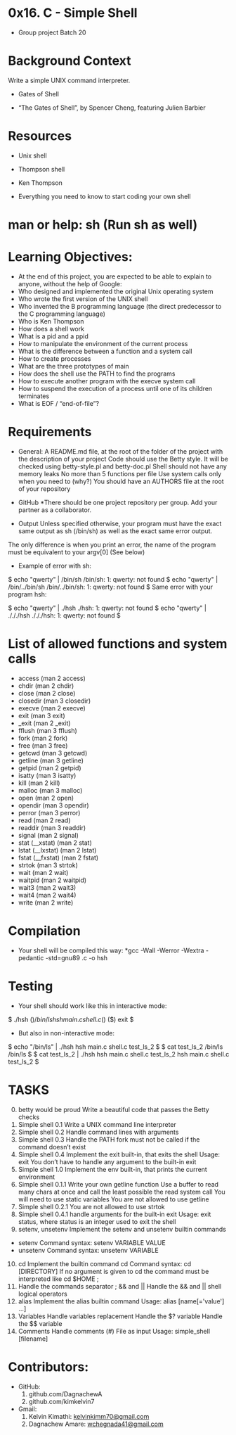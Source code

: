 # 0x16. C - Simple Shell
* Group project Batch 20

# Background Context
Write a simple UNIX command interpreter.

* Gates of Shell

* “The Gates of Shell”, by Spencer Cheng, featuring Julien Barbier

# Resources

* Unix shell

* Thompson shell

* Ken Thompson

* Everything you need to know to start coding your own shell

# man or help: sh (Run sh as well)

# Learning Objectives:

* At the end of this project, you are expected to be able to explain to anyone, without the help of Google:
 * Who designed and implemented the original Unix operating system
 * Who wrote the first version of the UNIX shell
 * Who invented the B programming language (the direct predecessor to the C programming language)
 * Who is Ken Thompson
 * How does a shell work
 * What is a pid and a ppid
 * How to manipulate the environment of the current process
 * What is the difference between a function and a system call
 * How to create processes
 * What are the three prototypes of main
 * How does the shell use the PATH to find the programs
 * How to execute another program with the execve system call
 * How to suspend the execution of a process until one of its children terminates
 * What is EOF / “end-of-file”?

# Requirements

* General:
A README.md file, at the root of the folder of the project with the description of your project
Code should use the Betty style. It will be checked using betty-style.pl and betty-doc.pl
Shell should not have any memory leaks
No more than 5 functions per file
Use system calls only when you need to (why?)
You should have an AUTHORS file at the root of your repository
* GitHub
  *There should be one project repository per group. Add your partner as a collaborator.

* Output
Unless specified otherwise, your program must have the exact same output as sh (/bin/sh) as well as the exact same error output.

The only difference is when you print an error, the name of the program must be equivalent to your argv[0] (See below)

* Example of error with sh:

$ echo "qwerty" | /bin/sh
/bin/sh: 1: qwerty: not found
$ echo "qwerty" | /bin/../bin/sh
/bin/../bin/sh: 1: qwerty: not found
$
Same error with your program hsh:

$ echo "qwerty" | ./hsh
./hsh: 1: qwerty: not found
$ echo "qwerty" | ./././hsh
./././hsh: 1: qwerty: not found
$

# List of allowed functions and system calls

* access (man 2 access)
* chdir (man 2 chdir)
* close (man 2 close)
* closedir (man 3 closedir)
* execve (man 2 execve)
* exit (man 3 exit)
* _exit (man 2 _exit)
* fflush (man 3 fflush)
* fork (man 2 fork)
* free (man 3 free)
* getcwd (man 3 getcwd)
* getline (man 3 getline)
* getpid (man 2 getpid)
* isatty (man 3 isatty)
* kill (man 2 kill)
* malloc (man 3 malloc)
* open (man 2 open)
* opendir (man 3 opendir)
* perror (man 3 perror)
* read (man 2 read)
* readdir (man 3 readdir)
* signal (man 2 signal)
* stat (__xstat) (man 2 stat)
* lstat (__lxstat) (man 2 lstat)
* fstat (__fxstat) (man 2 fstat)
* strtok (man 3 strtok)
* wait (man 2 wait)
* waitpid (man 2 waitpid)
* wait3 (man 2 wait3)
* wait4 (man 2 wait4)
* write (man 2 write)

# Compilation

* Your shell will be compiled this way: *gcc -Wall -Werror -Wextra -pedantic -std=gnu89 .c -o hsh

# Testing

* Your shell should work like this in interactive mode:

$ ./hsh
($) /bin/ls
hsh main.c shell.c
($)
($) exit
$
* But also in non-interactive mode:

$ echo "/bin/ls" | ./hsh
hsh main.c shell.c test_ls_2
$
$ cat test_ls_2
/bin/ls
/bin/ls
$
$ cat test_ls_2 | ./hsh
hsh main.c shell.c test_ls_2
hsh main.c shell.c test_ls_2
$

# TASKS

0. betty would be proud
Write a beautiful code that passes the Betty checks
1. Simple shell 0.1
Write a UNIX command line interpreter
2. Simple shell 0.2
Handle command lines with arguments
3. Simple shell 0.3
Handle the PATH
fork must not be called if the command doesn’t exist
4. Simple shell 0.4
Implement the exit built-in, that exits the shell
Usage: exit
You don’t have to handle any argument to the built-in exit
5. Simple shell 1.0
Implement the env built-in, that prints the current environment
6. Simple shell 0.1.1
Write your own getline function
Use a buffer to read many chars at once and call the least possible the read system call
You will need to use static variables
You are not allowed to use getline
7. Simple shell 0.2.1
You are not allowed to use strtok
8. Simple shell 0.4.1
handle arguments for the built-in exit
Usage: exit status, where status is an integer used to exit the shell
9. setenv, unsetenv
Implement the setenv and unsetenv builtin commands
 * setenv
Command syntax: setenv VARIABLE VALUE
 * unsetenv
Command syntax: unsetenv VARIABLE
10. cd
Implement the builtin command cd
Command syntax: cd [DIRECTORY]
If no argument is given to cd the command must be interpreted like cd $HOME
;
11. Handle the commands separator ;
&& and ||
Handle the && and || shell logical operators
12. alias
Implement the alias builtin command
Usage: alias [name[='value'] ...]
13. Variables
Handle variables replacement
Handle the $? variable
Handle the $$ variable
14. Comments
Handle comments (#)
File as input
Usage: simple_shell [filename]

# Contributors:

* GitHub: 
  1. github.com/DagnachewA
  2. github.com/kimkelvin7
* Gmail:
  1. Kelvin Kimathi: kelvinkimm70@gmail.com
  2. Dagnachew Amare: wchegnada41@gmail.com

